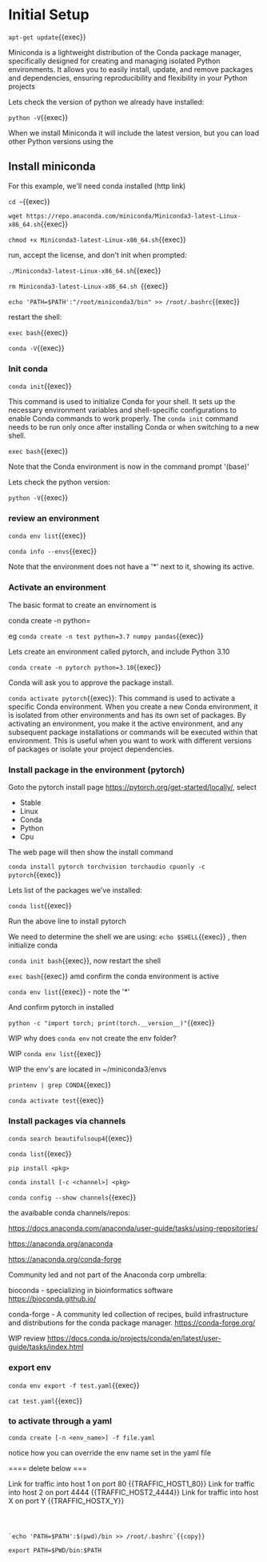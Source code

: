 
# Initial Setup

`apt-get update`{{exec}}  


Miniconda is a lightweight distribution of the Conda package manager, specifically designed for creating and managing isolated Python environments. It allows you to easily install, update, and remove packages and dependencies, ensuring reproducibility and flexibility in your Python projects

Lets check the version of python we already have installed:

`python -V`{{exec}}

When we install Miniconda it will include the latest version, but you can load other Python versions using the 

## Install miniconda

For this example, we'll need conda installed (http link)

`cd ~`{{exec}}

`wget https://repo.anaconda.com/miniconda/Miniconda3-latest-Linux-x86_64.sh`{{exec}}

`chmod +x Miniconda3-latest-Linux-x86_64.sh`{{exec}}

run, accept the license, and don't init when prompted:

`./Miniconda3-latest-Linux-x86_64.sh`{{exec}}

`rm Miniconda3-latest-Linux-x86_64.sh `{{exec}}

`echo 'PATH=$PATH':"/root/miniconda3/bin" >> /root/.bashrc`{{exec}}

restart the shell: 

`exec bash`{{exec}}

`conda -V`{{exec}}

### Init conda

`conda init`{{exec}} 

This command is used to initialize Conda for your shell. It sets up the necessary environment variables and shell-specific configurations to enable Conda commands to work properly. The `conda init` command needs to be run only once after installing Conda or when switching to a new shell.

`exec bash`{{exec}}

Note that the Conda environment is now in the command prompt '(base)'

Lets check the python version:

`python -V`{{exec}}


### review  an environment



`conda env list`{{exec}}

`conda info --envs`{{exec}}


Note that the environment does not have a '*' next to it, showing its active.


### Activate an environment

The basic format to create an envirnoment is

conda create -n <nane of env> python=<ver> <pkgs>

eg `conda create -n test python=3.7 numpy pandas`{{exec}}

Lets create an environment called pytorch, and include Python 3.10

`conda create -n pytorch python=3.10`{{exec}}

Conda will ask you to approve the package install.

`conda activate pytorch`{{exec}}: This command is used to activate a specific Conda environment. When you create a new Conda environment, it is isolated from other environments and has its own set of packages. By activating an environment, you make it the active environment, and any subsequent package installations or commands will be executed within that environment. This is useful when you want to work with different versions of packages or isolate your project dependencies.

### Install package in the environment (pytorch)

Goto the pytorch install page https://pytorch.org/get-started/locally/, select

- Stable
- Linux
- Conda
- Python
- Cpu

The web page will then show the install command

`conda install pytorch torchvision torchaudio cpuonly -c pytorch`{{exec}}

Lets list of the packages we've installed:

`conda list`{{exec}}

Run the above line to install pytorch

We need to determine the shell we are using:
`echo $SHELL`{{exec}} , then initialize conda

`conda init bash`{{exec}}, now restart the shell

`exec bash`{{exec}} amd confirm the conda environment is active

`conda env list`{{exec}} - note the '*'

And confirm pytorch in installed

`python -c "import torch; print(torch.__version__)"`{{exec}}


WIP why does `conda env` not create the env folder?

WIP `conda env list`{{exec}}

WIP the env's are located in ~/miniconda3/envs

`printenv | grep CONDA`{{exec}}

`conda activate test`{{exec}}



### Install packages via channels



`conda search beautifulsoup4`{{exec}}

`conda list`{{exec}}

`pip install <pkg>`

`conda install [-c <channel>] <pkg>`

`conda config --show channels`{{exec}}

the avaibable conda channels/repos:

https://docs.anaconda.com/anaconda/user-guide/tasks/using-repositories/

https://anaconda.org/anaconda

https://anaconda.org/conda-forge

Community led and not part of the Anaconda corp umbrella:

bioconda - specializing in bioinformatics software
https://bioconda.github.io/

conda-forge - A community led collection of recipes, build infrastructure and distributions for the conda package manager.
https://conda-forge.org/


WIP   review  https://docs.conda.io/projects/conda/en/latest/user-guide/tasks/index.html

### export env

`conda env export -f test.yaml`{{exec}}

`cat test.yaml`{{exec}}


### to activate through a yaml

`conda create [-n <env_name>] -f file.yaml`

notice how you can override the env name set in the yaml file


==== delete below ===


Link for traffic into host 1 on port 80
{{TRAFFIC_HOST1_80}}
Link for traffic into host 2 on port 4444
{{TRAFFIC_HOST2_4444}}
Link for traffic into host X on port Y
{{TRAFFIC_HOSTX_Y}}
```



`echo 'PATH=$PATH':$(pwd)/bin >> /root/.bashrc`{{copy}}

export PATH=$PWD/bin:$PATH

